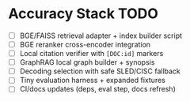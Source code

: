# Accuracy Stack TODO

- [ ] BGE/FAISS retrieval adapter + index builder script
- [ ] BGE reranker cross-encoder integration
- [ ] Local citation verifier with `[DOC:id]` markers
- [ ] GraphRAG local graph builder + synopsis
- [ ] Decoding selection with safe SLED/CISC fallback
- [ ] Tiny evaluation harness + expanded fixtures
- [ ] CI/docs updates (deps, eval step, docs refresh)
